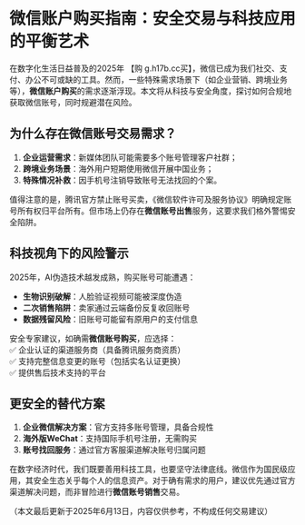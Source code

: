  
# 微信账户购买指南：安全交易与科技应用的平衡艺术  

在数字化生活日益普及的2025年  【购 g.h17b.cc买】，微信已成为我们社交、支付、办公不可或缺的工具。然而，一些特殊需求场景下（如企业营销、跨境业务等），**微信账户购买**的需求逐渐浮现。本文将从科技与安全角度，探讨如何合规地获取微信账号，同时规避潜在风险。  

## 为什么存在微信账号交易需求？ 

1. **企业运营需求**：新媒体团队可能需要多个账号管理客户社群；  
2. **跨境业务场景**：海外用户短期使用微信开展中国业务；  
3. **特殊情况补救**：因手机号注销导致账号无法找回的个案。  

值得注意的是，腾讯官方禁止账号买卖，《微信软件许可及服务协议》明确规定账号所有权归平台所有。但市场上仍存在**微信账号出售**服务，这要求我们格外警惕安全陷阱。  

## 科技视角下的风险警示  

2025年，AI伪造技术越发成熟，购买账号可能遭遇：  
- **生物识别破解**：人脸验证视频可能被深度伪造  
- **二次销售陷阱**：卖家通过云端备份反复收回账号  
- **数据残留风险**：旧账号可能留有原用户的支付信息  

安全专家建议，如确需**微信账号购买**，应选择：  
✅ 企业认证的渠道服务商（具备腾讯服务商资质）  
✅ 支持完整信息变更的账号（包括实名认证更换）  
✅ 提供售后技术支持的平台  

## 更安全的替代方案  

1. **企业微信解决方案**：官方支持多账号管理，具备合规性  
2. **海外版WeChat**：支持国际手机号注册，无需购买  
3. **账号找回服务**：通过官方客服渠道解决账号归属问题  

在数字经济时代，我们既要善用科技工具，也要坚守法律底线。微信作为国民级应用，其安全生态关乎每个人的信息资产。对于确有需求的用户，建议优先通过官方渠道解决问题，而非冒险进行**微信账号销售**交易。  

（本文最后更新于2025年6月13日，内容仅供参考，不构成任何交易建议）
